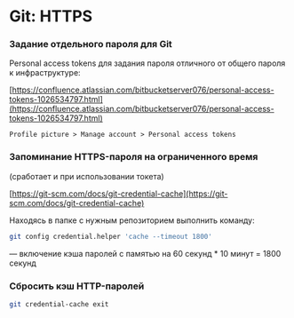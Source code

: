 # Git: HTTPS

### Задание отдельного пароля для Git

Personal access tokens для задания пароля отличного от общего пароля к инфраструктуре:

[https://confluence.atlassian.com/bitbucketserver076/personal-access-tokens-1026534797.html](https://confluence.atlassian.com/bitbucketserver076/personal-access-tokens-1026534797.html)

`Profile picture > Manage account > Personal access tokens`

### Запоминание HTTPS-пароля на ограниченного время

(сработает и при использовании токета)

[https://git-scm.com/docs/git-credential-cache](https://git-scm.com/docs/git-credential-cache)

Находясь в папке с нужным репозиторием выполнить команду:

```bash
git config credential.helper 'cache --timeout 1800'
```

— включение кэша паролей с памятью на 60 секунд * 10 минут = 1800 секунд

### Сбросить кэш HTTP-паролей

```bash
git credential-cache exit
```